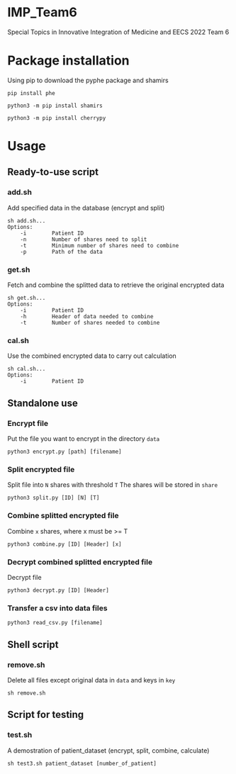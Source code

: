 # IMP_Team6

Special Topics in Innovative Integration of Medicine and EECS 2022 Team 6

# Package installation

Using pip to download the pyphe package and shamirs

```
pip install phe
```

```
python3 -m pip install shamirs
```

```
python3 -m pip install cherrypy
```

# Usage

## Ready-to-use script

### add.sh

Add specified data in the database (encrypt and split)

```
sh add.sh...
Options:
    -i        Patient ID
    -n        Number of shares need to split
    -t        Minimum number of shares need to combine
    -p        Path of the data
```

### get.sh

Fetch and combine the splitted data to retrieve the original encrypted data

```
sh get.sh...
Options:
    -i        Patient ID
    -h        Header of data needed to combine
    -t        Number of shares needed to combine
```

### cal.sh

Use the combined encrypted data to carry out calculation

```
sh cal.sh...
Options:
    -i        Patient ID
```

## Standalone use

### Encrypt file

Put the file you want to encrypt in the directory `data`

```
python3 encrypt.py [path] [filename]
```

### Split encrypted file

Split file into `N` shares with threshold `T`
The shares will be stored in `share`

```
python3 split.py [ID] [N] [T]
```

### Combine splitted encrypted file

Combine `x` shares, where x must be >= T

```
python3 combine.py [ID] [Header] [x]
```

### Decrypt combined splitted encrypted file

Decrypt file

```
python3 decrypt.py [ID] [Header]
```

### Transfer a csv into data files

```
python3 read_csv.py [filename]
```

## Shell script

### remove.sh

Delete all files except original data in `data` and keys in `key`

```
sh remove.sh
```

## Script for testing

### test.sh

A demostration of patient_dataset (encrypt, split, combine, calculate)

```
sh test3.sh patient_dataset [number_of_patient]
```
